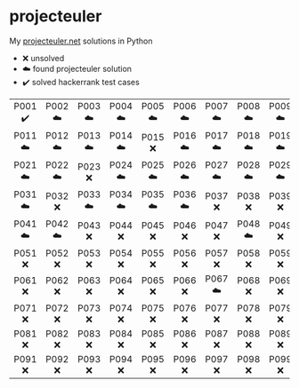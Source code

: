 # projecteuler

My [projecteuler.net](https://projecteuler.net) solutions in Python

- :x: unsolved
- :cloud: found projecteuler solution
- :heavy_check_mark: solved hackerrank test cases

|  |  |  |  |  |  |  |  |  |  |
| :---: | :---: | :---: | :---: | :---: | :---: | :---: | :---: | :---: | :---: |
| P001<br>:heavy_check_mark: | P002<br>:cloud: | P003<br>:cloud: | P004<br>:cloud: | P005<br>:cloud: | P006<br>:cloud: | P007<br>:cloud: | P008<br>:cloud: | P009<br>:cloud: | P010<br>:cloud: | 
| P011<br>:cloud: | P012<br>:cloud: | P013<br>:cloud: | P014<br>:cloud: | P015<br>:x: | P016<br>:cloud: | P017<br>:cloud: | P018<br>:cloud: | P019<br>:cloud: | P020<br>:cloud: | 
| P021<br>:cloud: | P022<br>:cloud: | P023<br>:x: | P024<br>:cloud: | P025<br>:cloud: | P026<br>:cloud: | P027<br>:cloud: | P028<br>:cloud: | P029<br>:cloud: | P030<br>:cloud: | 
| P031<br>:cloud: | P032<br>:x: | P033<br>:cloud: | P034<br>:cloud: | P035<br>:cloud: | P036<br>:cloud: | P037<br>:x: | P038<br>:x: | P039<br>:x: | P040<br>:cloud: | 
| P041<br>:cloud: | P042<br>:cloud: | P043<br>:x: | P044<br>:x: | P045<br>:x: | P046<br>:x: | P047<br>:x: | P048<br>:cloud: | P049<br>:x: | P050<br>:x: |
| P051<br>:x: | P052<br>:x: | P053<br>:x: | P054<br>:x: | P055<br>:x: | P056<br>:x: | P057<br>:x: | P058<br>:x: | P059<br>:x: | P060<br>:x: |
| P061<br>:x: | P062<br>:x: | P063<br>:x: | P064<br>:x: | P065<br>:x: | P066<br>:x: | P067<br>:cloud: | P068<br>:x: | P069<br>:x: | P070<br>:x: |
| P071<br>:x: | P072<br>:x: | P073<br>:x: | P074<br>:x: | P075<br>:x: | P076<br>:x: | P077<br>:x: | P078<br>:x: | P079<br>:x: | P080<br>:x: |
| P081<br>:x: | P082<br>:x: | P083<br>:x: | P084<br>:x: | P085<br>:x: | P086<br>:x: | P087<br>:x: | P088<br>:x: | P089<br>:x: | P090<br>:x: |
| P091<br>:x: | P092<br>:x: | P093<br>:x: | P094<br>:x: | P095<br>:x: | P096<br>:x: | P097<br>:x: | P098<br>:x: | P099<br>:x: | P100<br>:x: |